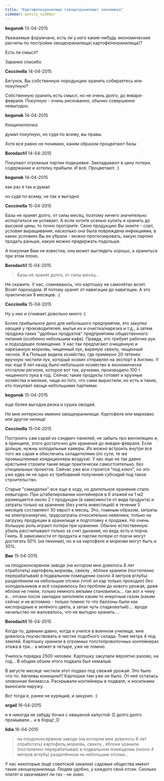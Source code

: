 ```yaml
---
title: "Картофелехранилище (овощехранилище) экономика"
sidebar: ponics_sidebar
---
```


**begunok** 13-04-2015

Уважаемые форумчане, есть ли у кого какие-нибудь экономические расчеты по постройке овощехранилища( картофелехранилища)?

Есть ли смысл?

Заранее спасибо


**Coccinella** 14-04-2015

Бегунок, Вы собственную породукцию хранить собираетесь или покупную?

Собственную хранить есть смысл, но не очень долго, до января-февраля. Покупную - очень рискованно, обычно совершенно невыгодно.


**begunok** 14-04-2015

Кокцинеллочка

думал покупную, но судя по всему, вы правы.

Хотя все равно не понимаю, каким образом процветают базы 


**Borodach1** 14-04-2015

Покупают огромные партии подешевке. Закладывают в цену потери, содержание и хотелку прибыли. И всё. Процветают. :)


**begunok** 14-04-2015

как раз я так и думал

но судя по всему, не так и выгодно


**Coccinella** 15-04-2015

Базы не хранят долго, от силы месяц, поэтому ничего значительно испортиться не успевает. А если хотите осенью купить и хранить до высокой цены, то точно прогорите. Свою продукцию Вы знаете - сорт, условия выращивания, насколько она была повреждена инфекциями, в каких условиях Вы ее убрали - можно прогнозировать, какую партию продать раньше, какую можно придержать подольше.

А покупная Вам не известна, она может выглядеть хорошо, а храниться при этом плохо.


**Borodach1** 15-04-2015

> Базы не хранят долго, от силы месяц...

Не скажите. У нас, сомневаюсь, что картошку на самолётах возят. Возят пароходом. И потому хранят от навигации до навигации. А это практически 9 месяцев. :(


**Coccinella** 15-04-2015

Ну у них и сгнивает довольно много :(

Более прибыльное дело для небольшого предприятия, это закупка овощей у производителей, мытье их и очистка/нарезка и т.д., а затем продажа таких "удобных продуктов" предприятиям общественного питания (особенно небольшим кафе). Правда, это требует рабочих рук и подходящее помещение. У нас так предлагают очищенную и нарезанную морковь, чищенный лук, вареную свеклу, чищенный чеснок. Я в Польше видела хозяйство, где примерно 20 тетенек вручную чистили лук, который хозяин отправлял на экспорт в Англию. У нас еще 9 лет назад было небольшое хозяйство в экономически отсталом регионе, которое вот так, ручками, производило 100 т чищенного лука в год. Сейчас такие продукты готовят и крупные хозяйства и мелкие, чаще из того, что сами вырастили, но есть и такие, кто покупает овощи небольшими партиями.


**begunok** 15-04-2015

еще более выгодна резка и сушка овощей.

Не мне интересно именно овощехранилище. Картофеле или марковко или другое нилище


**Coccinella** 15-04-2015

Построить сам сарай из сэндвич-панелей, не забыть про вентиляцию и, в принципе, этого достаточно для хранения до января-февраля. Если дольше, нужны холодильные камеры. Их можно встроить внутри все того же сарая и обеспечить охладителями (по сути, те же промышленные кондиционеры воздуха). У нас еще не так давно крестьяне строили такие вещи практически самостоятельно, без специальных проектов. Сейчас уже все строится "под ключ", но это уже едва ли не одно из требований получения субсидий под такое строительство.

Старые "самоделки" все еще в ходу, но длительное хранение стало невыгодно. При штабелировании контейнеров в 6 этажей на 1 м2 размещается около 2 т продукции (в зависимости от вида продукта) и затраты только на хранение (без учета инвестиций) в течение 5 месяцев составляют 30 евро/т в месяц. Это, главным образом, затраты на электроэнергию, трудозатраты относительно невелики, только на загрузку продукции в хранилище и подготовку к продаже. Но очень большую роль играют потери при хранении. Обычно естественную убыль рассчитывают только за счет дыхания, но ведь есть и порча. Гниль. В зависимости от продукта и партии потери от порчи могут достигать 50% (на пекинке), но и на картофеле и моркови могут быть и 30%.


**Вик** 15-04-2015

на плодоконсервном заводе (на котором мне довелось 8 лет отработать) картофель,морковь, свеклу , яблоки хранили (постепенно перерабатывая) в подвальном помещении (около 4 метров вглубь) разделённом на небольшие отсеки (чтоб эл.кар только проходил) без холодильников и всё сохранялось без проблем до нового урожая, даже яблоки не гнили, только немного вялыми становились... так вот к чему я... отсеки после закладки заполняли каким то инертным газом (каким сейчас и не вспомню - только помню то что баллоны были как кислородные и зелёного цвета, а запах чуть сладковатый).... вроде начальство не жаловалось, что не выгодно хранить....


**Borodach1** 16-04-2015

Когда-то, давным-давно, когда я учился в военном училище, мне довелось поучаствовать в чистке подобного склада. Тоже метра 4 под землей. Картошку хранили в огромных толстопроволочных контейнерах этажа в три... а может в четыре, уже не помню. 

Училось порядка 2500 человек. Картошку закупали вероятно разово, на год... В общем объем этого подвала был немалый. 

В августе месяце чистили этот подвал под свежий урожай. Это было что-то. Авгиевы конюшни!!! Картошки там уже не было. От неё осталась зловонная биомасса. Раскрывали контейнеры в подвале, и носилками выносили наружу. 

Вот тогда я, ранее не курящий, и закурил. :(


**orgail** 16-04-2015

и я никогда не забуду бочки с квашеной капустой :D долго долго промывали... и в борщ! ;D


**lidia** 16-04-2015

> на плодоконсервном заводе (на котором мне довелось 8 лет отработать) картофель,морковь, свеклу , яблоки хранили (постепенно перерабатывая) в подвальном помещении (около 4 метров вглубь) разделённом на небольшие отсеки...

У нас некоторые (ещё советской закалки) садовые общества имеют такие овощехранилища. Людям удобно, у каждого свой отсек. Сколько платят и закачивают ли газ - не знаю.


